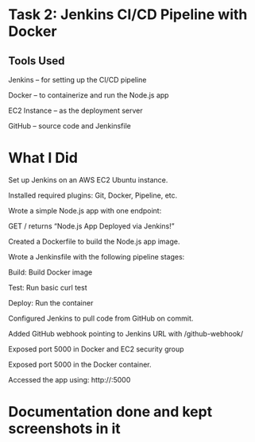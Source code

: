 # Task 2: Jenkins CI/CD Pipeline with Docker

## Tools Used
Jenkins – for setting up the CI/CD pipeline

Docker – to containerize and run the Node.js app

EC2 Instance – as the deployment server

GitHub – source code and Jenkinsfile

# What I Did
Set up Jenkins on an AWS EC2 Ubuntu instance.

Installed required plugins: Git, Docker, Pipeline, etc.

Wrote a simple Node.js app with one endpoint:

GET / returns “Node.js App Deployed via Jenkins!”

Created a Dockerfile to build the Node.js app image.

Wrote a Jenkinsfile with the following pipeline stages:

Build: Build Docker image

Test: Run basic curl test

Deploy: Run the container

Configured Jenkins to pull code from GitHub on commit.

Added GitHub webhook pointing to Jenkins URL with /github-webhook/

Exposed port 5000 in Docker and EC2 security group

Exposed port 5000 in the Docker container.

Accessed the app using: http://<ec2-public-ip>:5000

# Documentation done and kept screenshots in it
